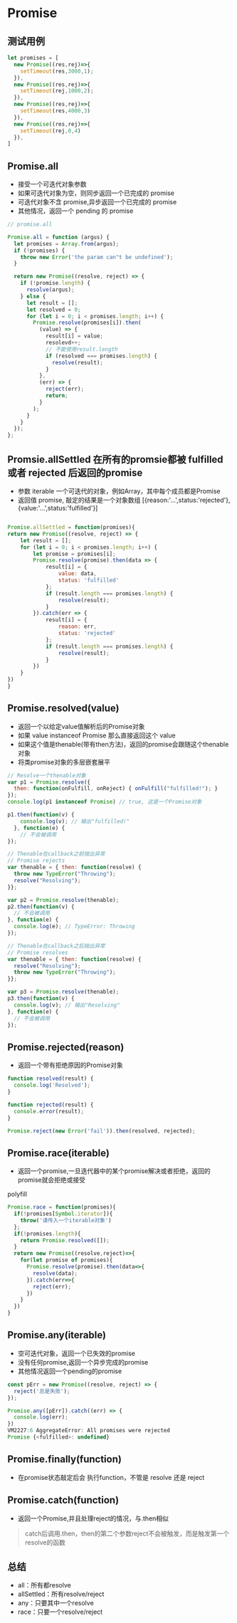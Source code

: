 # Promise

## 测试用例

```typescript
let promises = [
  new Promise((res,rej)=>{
    setTimeout(res,3000,1);
  }),
  new Promise((res,rej)=>{
    setTimeout(rej,1000,2);
  }),
  new Promise((res,rej)=>{
    setTimeout(res,4000,3)
  }),
  new Promise((res,rej)=>{
    setTimeout(rej,0,4)
  }),
]

```

## Promise.all

- 接受一个可迭代对象参数
- 如果可迭代对象为空，则同步返回一个已完成的 promise
- 可迭代对象不含 promise,异步返回一个已完成的 promise
- 其他情况，返回一个 pending 的 promise

```javascript
// promise.all

Promise.all = function (argus) {
  let promises = Array.from(argus);
  if (!promises) {
    throw new Error('the param can"t be undefined');
  }

  return new Promise((resolve, reject) => {
    if (!promise.length) {
      resolve(argus);
    } else {
      let result = [];
      let resolved = 0;
      for (let i = 0; i < promises.length; i++) {
        Promise.resolve(promises[i]).then(
          (value) => {
            result[i] = value;
            resolevd++;
            // 不能使用result.length
            if (resolved === promises.length) {
              resolve(result);
            }
          },
          (err) => {
            reject(err);
            return;
          }
        );
      }
    }
  });
};
```

## Promsie.allSettled  在所有的promsie都被 fulfilled 或者 rejected 后返回的promise

- 参数 iterable 一个可迭代的对象，例如Array，其中每个成员都是Promise
- 返回值 promise, 敲定的结果是一个对象数组 [{reason:'...',status:'rejected'},{value:'...',status:'fulfilled'}]

```javascript

Promise.allSettled = function(promises){
return new Promise((resolve, reject) => {
    let result = [];
    for (let i = 0; i < promises.length; i++) {
        let promise = promises[i];
        Promise.resolve(promise).then(data => {
            result[i] = {
                value: data,
                status: 'fulfilled'
            };
            if (result.length === promises.length) {
                resolve(result);
            }
        }).catch(err => {
            result[i] = {
                reason: err,
                status: 'rejected'
            };
            if (result.length === promises.length) {
                resolve(result);
            }
        })
    }
})
}

```

## Promise.resolved(value)

- 返回一个以给定value值解析后的Promise对象
- 如果 value instanceof Promise 那么直接返回这个 value
- 如果这个值是thenable(带有then方法)，返回的promise会跟随这个thenable对象
- 将类promise对象的多层嵌套展平

```javascript
// Resolve一个thenable对象
var p1 = Promise.resolve({
  then: function(onFulfill, onReject) { onFulfill("fulfilled!"); }
});
console.log(p1 instanceof Promise) // true, 这是一个Promise对象

p1.then(function(v) {
    console.log(v); // 输出"fulfilled!"
  }, function(e) {
    // 不会被调用
});

// Thenable在callback之前抛出异常
// Promise rejects
var thenable = { then: function(resolve) {
  throw new TypeError("Throwing");
  resolve("Resolving");
}};

var p2 = Promise.resolve(thenable);
p2.then(function(v) {
  // 不会被调用
}, function(e) {
  console.log(e); // TypeError: Throwing
});

// Thenable在callback之后抛出异常
// Promise resolves
var thenable = { then: function(resolve) {
  resolve("Resolving");
  throw new TypeError("Throwing");
}};

var p3 = Promise.resolve(thenable);
p3.then(function(v) {
  console.log(v); // 输出"Resolving"
}, function(e) {
  // 不会被调用
});

```

## Promise.rejected(reason)

- 返回一个带有拒绝原因的Promise对象

```javascript
function resolved(result) {
  console.log('Resolved');
}

function rejected(result) {
  console.error(result);
}

Promise.reject(new Error('fail')).then(resolved, rejected);
```

<!-- 返回第一个不管成功还是失败的 -->
## Promise.race(iterable)

- 返回一个promise,一旦迭代器中的某个promise解决或者拒绝，返回的promise就会拒绝或接受

polyfill

```javascript
Promise.race = function(promises){
  if(!promises[Symbol.iterator]){
    throw('请传入一个iterable对象')
  };
  if(!promises.length){
    return Promise.resolved([]);
  }
  return new Promise((resolve,reject)=>{
    for(let promise of promises){
      Promise.resolve(promise).then(data=>{
        resolve(data);
      }).catch(err=>{
        reject(err);
      })
    }
  })
}
```
<!-- 只要其中一个成功就返回那个--即返回第一个成功的 -->
## Promise.any(iterable)

- 空可迭代对象，返回一个已失效的promise
- 没有任何promise,返回一个异步完成的promise
- 其他情况返回一个pending的promise

<!-- 失败情形 -->
```javascript
const pErr = new Promise((resolve, reject) => {
  reject('总是失败');
});

Promise.any([pErr]).catch((err) => {
  console.log(err);
})
VM2227:6 AggregateError: All promises were rejected
Promise {<fulfilled>: undefined}
```

## Promise.finally(function)

- 在promise状态敲定后会 执行function，不管是 resolve 还是 reject

## Promise.catch(function)

- 返回一个Promise,并且处理reject的情况，与.then相似

> catch后调用.then，then的第二个参数reject不会被触发，而是触发第一个resolve的函数

## 总结

- all：所有都resolve
- allSettled：所有resolve/reject
- any：只要其中一个resolve
- race：只要一个resolve/reject
